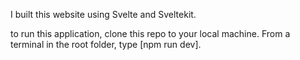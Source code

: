 I built this website using Svelte and Sveltekit.

to run this application, clone this repo to your local machine. From a terminal in the root folder, type [npm run dev].